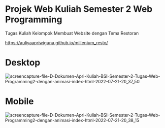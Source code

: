 # Projek Web Kuliah Semester 2 Web Programming

Tugas Kuliah Kelompok Membuat Website dengan Tema Restoran

https://auliyaapriwiguna.github.io/millenium_resto/

# Desktop
![screencapture-file-D-Dokumen-Apri-Kuliah-BSI-Semester-2-Tugas-Web-Programming2-dengan-animasi-index-html-2022-07-21-20_37_50](https://user-images.githubusercontent.com/45688720/180227822-e9d8d544-ddae-49a6-8b8e-bbf32f720b86.png)

# Mobile
![screencapture-file-D-Dokumen-Apri-Kuliah-BSI-Semester-2-Tugas-Web-Programming2-dengan-animasi-index-html-2022-07-21-20_38_15](https://user-images.githubusercontent.com/45688720/180227855-43cf926a-4e65-40cf-8105-3dba42402a43.png)


